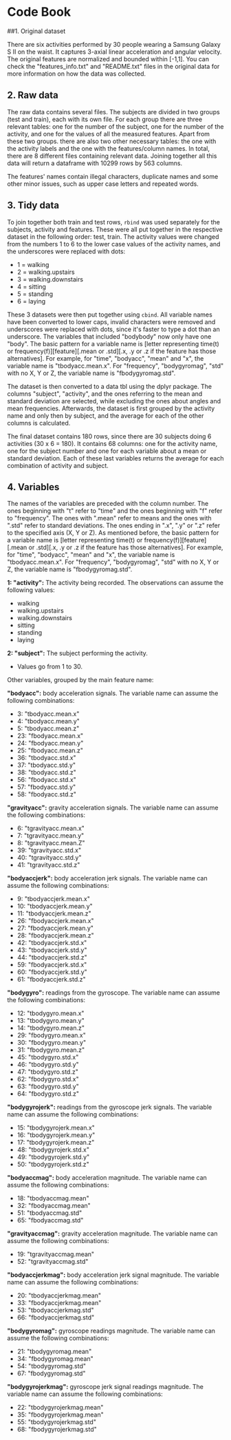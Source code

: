 # Code Book

##1. Original dataset

There are six activities performed by 30 people wearing a Samsung Galaxy S II on the waist. It captures 3-axial linear acceleration and angular velocity. The original features are normalized and bounded within [-1,1]. You can check the "features_info.txt" and "README.txt" files in the original data for more information on how the data was collected.

## 2. Raw data

The raw data contains several files. The subjects are divided in two groups (test and train), each with its own file. For each group there are three relevant tables: one for the number of the subject, one for the number of the activity, and one for the values of all the measured features. Apart from these two groups. there are also two other necessary tables: the one with the activity labels and the one with the features/column names. In total, there are 8 different files containing relevant data. Joining together all this data will return a dataframe with 10299 rows by 563 columns.

The features' names contain illegal characters, duplicate names and some other minor issues, such as upper case letters and repeated words.

## 3. Tidy data

To join together both train and test rows, `rbind` was used separately for the subjects, activity and features. These were all put together in the respective dataset in the following order: test, train. The activity values were changed from the numbers 1 to 6 to the lower case values of the activity names, and the underscores were replaced with dots:
 * 1 = walking
 * 2 = walking.upstairs
 * 3 = walking.downstairs
 * 4 = sitting
 * 5 = standing
 * 6 = laying
 
These 3 datasets were then put together using `cbind`. All variable names have been converted to lower caps, invalid characters were removed and underscores were replaced with dots, since it's faster to type a dot than an underscore. The variables that included "bodybody" now only have one "body".
The basic pattern for a variable name is [letter representing time(t) or frequency(f)][feature][.mean or .std][.x, .y or .z if the feature has those alternatives]. For example, for "time", "bodyacc", "mean" and "x", the variable name is "tbodyacc.mean.x". For "frequency", "bodygyromag", "std" with no X, Y or Z, the variable name is "fbodygyromag.std".

The dataset is then converted to a data tbl using the dplyr package. The columns "subject", "activity", and the ones referring to the mean and standard deviation are selected, while excluding the ones about angles and mean frequencies. Afterwards, the dataset is first grouped by the activity name and only then by subject, and the average for each of the other columns is calculated.

The final dataset contains 180 rows, since there are 30 subjects doing 6 activities (30 x 6 = 180). It contains 68 columns: one for the activity name, one for the subject number and one for each variable about a mean or standard deviation. Each of these last variables returns the average for each combination of activity and subject.


## 4. Variables

The names of the variables are preceded with the column number. The ones beginning with "t" refer to "time" and the ones beginning with "f" refer to "frequency". The ones with ".mean" refer to means and the ones with ".std" refer to standard deviations. The ones ending in ".x", ".y" or ".z" refer to the specified axis (X, Y or Z). As mentioned before, the basic pattern for a variable name is [letter representing time(t) or frequency(f)][feature][.mean or .std][.x, .y or .z if the feature has those alternatives]. For example, for "time", "bodyacc", "mean" and "x", the variable name is "tbodyacc.mean.x". For "frequency", "bodygyromag", "std" with no X, Y or Z, the variable name is "fbodygyromag.std".

**1: "activity":** The activity being recorded. The observations can assume the following values:
 * walking
 * walking.upstairs
 * walking.downstairs
 * sitting
 * standing
 * laying

**2: "subject":** The subject performing the activity.
 * Values go from 1 to 30.
 
Other variables, grouped by the main feature name:
 
**"bodyacc":** body acceleration signals. The variable name can assume the following combinations:
* 3: "tbodyacc.mean.x"
* 4: "tbodyacc.mean.y"
* 5: "tbodyacc.mean.z"
* 23: "fbodyacc.mean.x"
* 24: "fbodyacc.mean.y"
* 25: "fbodyacc.mean.z"
* 36: "tbodyacc.std.x"
* 37: "tbodyacc.std.y"
* 38: "tbodyacc.std.z"
* 56: "fbodyacc.std.x"
* 57: "fbodyacc.std.y"
* 58: "fbodyacc.std.z"


**"gravityacc":** gravity acceleration signals. The variable name can assume the following combinations:
* 6: "tgravityacc.mean.x"
* 7: "tgravityacc.mean.y"
* 8: "tgravityacc.mean.Z"
* 39: "tgravityacc.std.x"
* 40: "tgravityacc.std.y"
* 41: "tgravityacc.std.z"
 
**"bodyaccjerk":** body acceleration jerk signals. The variable name can assume the following combinations:
* 9: "tbodyaccjerk.mean.x"
* 10: "tbodyaccjerk.mean.y"
* 11: "tbodyaccjerk.mean.z"
* 26: "fbodyaccjerk.mean.x"   
* 27: "fbodyaccjerk.mean.y"  
* 28: "fbodyaccjerk.mean.z"
* 42: "tbodyaccjerk.std.x"   
* 43: "tbodyaccjerk.std.y"
* 44: "tbodyaccjerk.std.z"
* 59: "fbodyaccjerk.std.x"    
* 60: "fbodyaccjerk.std.y"   
* 61: "fbodyaccjerk.std.z"
      
**"bodygyro":** readings from the gyroscope. The variable name can assume the following combinations:
* 12: "tbodygyro.mean.x"
* 13: "tbodygyro.mean.y"
* 14: "tbodygyro.mean.z"
* 29: "fbodygyro.mean.x"
* 30: "fbodygyro.mean.y"
* 31: "fbodygyro.mean.z"
* 45: "tbodygyro.std.x"
* 46: "tbodygyro.std.y"
* 47: "tbodygyro.std.z"
* 62: "fbodygyro.std.x"
* 63: "fbodygyro.std.y"
* 64: "fbodygyro.std.z"
      
**"bodygyrojerk":** readings from the gyroscope jerk signals. The variable name can assume the following combinations:
* 15: "tbodygyrojerk.mean.x"
* 16: "tbodygyrojerk.mean.y"  
* 17: "tbodygyrojerk.mean.z"
* 48: "tbodygyrojerk.std.x"
* 49: "tbodygyrojerk.std.y"
* 50: "tbodygyrojerk.std.z"
      
**"bodyaccmag":** body acceleration magnitude. The variable name can assume the following combinations:
* 18: "tbodyaccmag.mean"
* 32: "fbodyaccmag.mean"
* 51: "tbodyaccmag.std"
* 65: "fbodyaccmag.std"
     
**"gravityaccmag":** gravity acceleration magnitude. The variable name can assume the following combinations:
* 19: "tgravityaccmag.mean"
* 52: "tgravityaccmag.std"
      
**"bodyaccjerkmag":** body acceleration jerk signal magnitude. The variable name can assume the following combinations:
* 20: "tbodyaccjerkmag.mean"
* 33: "fbodyaccjerkmag.mean"
* 53: "tbodyaccjerkmag.std"
* 66: "fbodyaccjerkmag.std"
      
**"bodygyromag":** gyroscope readings magnitude. The variable name can assume the following combinations:
* 21: "tbodygyromag.mean"
* 34: "fbodygyromag.mean"
* 54: "tbodygyromag.std"
* 67: "fbodygyromag.std"
      
**"bodygyrojerkmag":** gyroscope jerk signal readings magnitude. The variable name can assume the following combinations:
* 22: "tbodygyrojerkmag.mean"
* 35: "fbodygyrojerkmag.mean"
* 55: "tbodygyrojerkmag.std"
* 68: "fbodygyrojerkmag.std"
